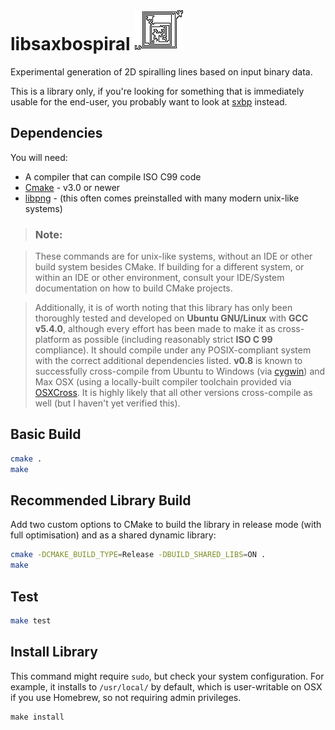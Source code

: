 # libsaxbospiral ![libsaxbospiral](libsaxbospiral.png "libsaxbospiral")

Experimental generation of 2D spiralling lines based on input binary data.

This is a library only, if you're looking for something that is immediately usable for the end-user, you probably want to look at [sxbp](https://github.com/saxbophone/sxbp) instead.

## Dependencies

You will need:

- A compiler that can compile ISO C99 code
- [Cmake](https://cmake.org/) - v3.0 or newer
- [libpng](http://www.libpng.org/pub/png/libpng.html) - (this often comes preinstalled with many modern unix-like systems)

> ### Note:

> These commands are for unix-like systems, without an IDE or other build system besides CMake. If building for a different system, or within an IDE or other environment, consult your IDE/System documentation on how to build CMake projects.

> Additionally, it is of worth noting that this library has only been thoroughly tested and developed on **Ubuntu GNU/Linux** with **GCC v5.4.0**, although every effort has been made to make it as cross-platform as possible (including reasonably strict **ISO C 99** compliance). It should compile under any POSIX-compliant system with the correct additional dependencies listed. **v0.8** is known to successfully cross-compile from Ubuntu to Windows (via [cygwin](https://www.cygwin.com/)) and Max OSX (using a locally-built compiler toolchain provided via [OSXCross](https://github.com/tpoechtrager/osxcross). It is highly likely that all other versions cross-compile as well (but I haven't yet verified this).

## Basic Build

```sh
cmake .
make
```

## Recommended Library Build

Add two custom options to CMake to build the library in release mode (with full optimisation) and as a shared dynamic library:

```sh
cmake -DCMAKE_BUILD_TYPE=Release -DBUILD_SHARED_LIBS=ON .
make
```

## Test

```sh
make test
```

## Install Library

This command might require `sudo`, but check your system configuration. For example, it installs to `/usr/local/` by default, which is user-writable on OSX if you use Homebrew, so not requiring admin privileges.

```
make install
```
